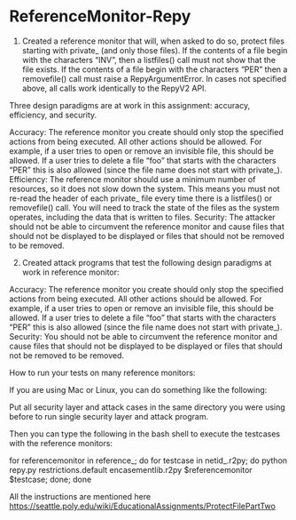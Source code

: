 # ReferenceMonitor-Repy

1. Created a reference monitor that will, when asked to do so, protect files starting with private_ (and only those files). If the contents of a file begin with the characters “INV”, then a listfiles() call must not show that the file exists. If the contents of a file begin with the characters “PER” then a removefile() call must raise a RepyArgumentError. In cases not specified above, all calls work identically to the RepyV2 API.

Three design paradigms are at work in this assignment: accuracy, efficiency, and security.

Accuracy: The reference monitor you create should only stop the specified actions from being executed. All other actions should be allowed. For example, if a user tries to open or remove an invisible file, this should be allowed. If a user tries to delete a file “foo” that starts with the characters “PER” this is also allowed (since the file name does not start with private_).
Efficiency: The reference monitor should use a minimum number of resources, so it does not slow down the system. This means you must not re-read the header of each private_ file every time there is a listfiles() or removefile() call. You will need to track the state of the files as the system operates, including the data that is written to files.
Security: The attacker should not be able to circumvent the reference monitor and cause files that should not be displayed to be displayed or files that should not be removed to be removed.


2. Created attack programs that test the following design paradigms at work in reference monitor:

Accuracy: The reference monitor you create should only stop the specified actions from being executed. All other actions should be allowed. For example, if a user tries to open or remove an invisible file, this should be allowed. If a user tries to delete a file “foo” that starts with the characters “PER” this is also allowed (since the file name does not start with private_).
Security: You should not be able to circumvent the reference monitor and cause files that should not be displayed to be displayed or files that should not be removed to be removed.

How to run your tests on many reference monitors:

If you are using Mac or Linux, you can do something like the following:

Put all security layer and attack cases in the same directory you were using before to run single security layer and attack program.

Then you can type the following in the bash shell to execute the testcases with the reference monitors:

for referencemonitor in reference_; do for testcase in netid_.r2py; do python repy.py restrictions.default encasementlib.r2py $referencemonitor $testcase; done; done

All the instructions are mentioned here https://seattle.poly.edu/wiki/EducationalAssignments/ProtectFilePartTwo

